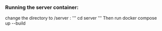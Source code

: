 ### Running the server container:
change the directory to /server :
'''
cd server
'''
Then run docker compose up --build

